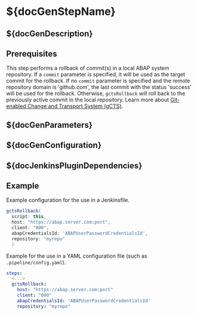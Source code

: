 # ${docGenStepName}

## ${docGenDescription}

## Prerequisites

This step performs a rollback of commit(s) in a local ABAP system repository. If a `commit` parameter is specified, it will be used as the target commit for the rollback. If no `commit` parameter is specified and the remote repository domain is 'github.com', the last commit with the status 'success' will be used for the rollback. Otherwise, `gctsRollback` will roll back to the previously active commit in the local repository.
Learn more about [Git-enabled Change and Transport System (gCTS)](https://help.sap.com/viewer/4a368c163b08418890a406d413933ba7/201909.001/en-US/f319b168e87e42149e25e13c08d002b9.html).

## ${docGenParameters}

## ${docGenConfiguration}

## ${docJenkinsPluginDependencies}

## Example

Example configuration for the use in a Jenkinsfile.

```groovy
gctsRollback(
  script: this,
  host: "https://abap.server.com:port",
  client: "000",
  abapCredentialsId: 'ABAPUserPasswordCredentialsId',
  repository: "myrepo"
  )
```

Example for the use in a YAML configuration file (such as `.pipeline/config.yaml`).

```yaml
steps:
  <...>
  gctsRollback:
    host: "https://abap.server.com:port"
    client: "000"
    abapCredentialsId: 'ABAPUserPasswordCredentialsId'
    repository: "myrepo"
```
